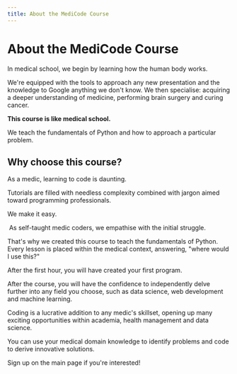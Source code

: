```yaml
---
title: About the MediCode Course
---
```


# About the MediCode Course

In medical school, we begin by learning how the human body works.

We're equipped with the tools to approach any new presentation and the knowledge to Google anything we don't know. We then specialise: acquiring a deeper understanding of medicine, performing brain surgery and curing cancer.

**This course is like medical school.**

We teach the fundamentals of Python and how to approach a particular problem.

## Why choose this course?

As a medic, learning to code is daunting.

Tutorials are filled with needless complexity combined with jargon aimed toward programming professionals.

We make it easy.

 As self-taught medic coders, we empathise with the initial struggle.

That's why we created this course to teach the fundamentals of Python. Every lesson is placed within the medical context, answering, "where would I use this?"

After the first hour, you will have created your first program.

After the course, you will have the confidence to independently delve further into any field you choose, such as data science, web development and machine learning.

Coding is a lucrative addition to any medic's skillset, opening up many exciting opportunities within academia, health management and data science.

You can use your medical domain knowledge to identify problems and code to derive innovative solutions.

Sign up on the main page if you're interested!
